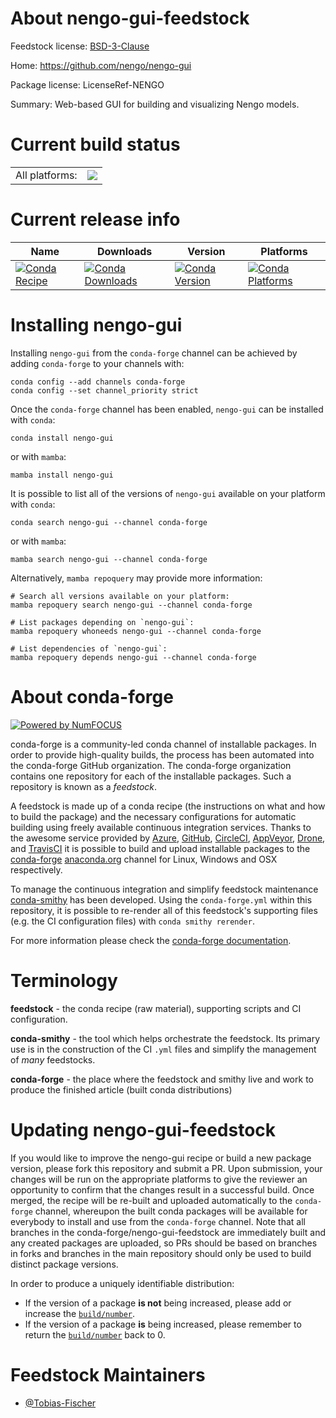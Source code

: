 About nengo-gui-feedstock
=========================

Feedstock license: [BSD-3-Clause](https://github.com/conda-forge/nengo-gui-feedstock/blob/main/LICENSE.txt)

Home: https://github.com/nengo/nengo-gui

Package license: LicenseRef-NENGO

Summary: Web-based GUI for building and visualizing Nengo models.

Current build status
====================


<table><tr><td>All platforms:</td>
    <td>
      <a href="https://dev.azure.com/conda-forge/feedstock-builds/_build/latest?definitionId=15048&branchName=main">
        <img src="https://dev.azure.com/conda-forge/feedstock-builds/_apis/build/status/nengo-gui-feedstock?branchName=main">
      </a>
    </td>
  </tr>
</table>

Current release info
====================

| Name | Downloads | Version | Platforms |
| --- | --- | --- | --- |
| [![Conda Recipe](https://img.shields.io/badge/recipe-nengo--gui-green.svg)](https://anaconda.org/conda-forge/nengo-gui) | [![Conda Downloads](https://img.shields.io/conda/dn/conda-forge/nengo-gui.svg)](https://anaconda.org/conda-forge/nengo-gui) | [![Conda Version](https://img.shields.io/conda/vn/conda-forge/nengo-gui.svg)](https://anaconda.org/conda-forge/nengo-gui) | [![Conda Platforms](https://img.shields.io/conda/pn/conda-forge/nengo-gui.svg)](https://anaconda.org/conda-forge/nengo-gui) |

Installing nengo-gui
====================

Installing `nengo-gui` from the `conda-forge` channel can be achieved by adding `conda-forge` to your channels with:

```
conda config --add channels conda-forge
conda config --set channel_priority strict
```

Once the `conda-forge` channel has been enabled, `nengo-gui` can be installed with `conda`:

```
conda install nengo-gui
```

or with `mamba`:

```
mamba install nengo-gui
```

It is possible to list all of the versions of `nengo-gui` available on your platform with `conda`:

```
conda search nengo-gui --channel conda-forge
```

or with `mamba`:

```
mamba search nengo-gui --channel conda-forge
```

Alternatively, `mamba repoquery` may provide more information:

```
# Search all versions available on your platform:
mamba repoquery search nengo-gui --channel conda-forge

# List packages depending on `nengo-gui`:
mamba repoquery whoneeds nengo-gui --channel conda-forge

# List dependencies of `nengo-gui`:
mamba repoquery depends nengo-gui --channel conda-forge
```


About conda-forge
=================

[![Powered by
NumFOCUS](https://img.shields.io/badge/powered%20by-NumFOCUS-orange.svg?style=flat&colorA=E1523D&colorB=007D8A)](https://numfocus.org)

conda-forge is a community-led conda channel of installable packages.
In order to provide high-quality builds, the process has been automated into the
conda-forge GitHub organization. The conda-forge organization contains one repository
for each of the installable packages. Such a repository is known as a *feedstock*.

A feedstock is made up of a conda recipe (the instructions on what and how to build
the package) and the necessary configurations for automatic building using freely
available continuous integration services. Thanks to the awesome service provided by
[Azure](https://azure.microsoft.com/en-us/services/devops/), [GitHub](https://github.com/),
[CircleCI](https://circleci.com/), [AppVeyor](https://www.appveyor.com/),
[Drone](https://cloud.drone.io/welcome), and [TravisCI](https://travis-ci.com/)
it is possible to build and upload installable packages to the
[conda-forge](https://anaconda.org/conda-forge) [anaconda.org](https://anaconda.org/)
channel for Linux, Windows and OSX respectively.

To manage the continuous integration and simplify feedstock maintenance
[conda-smithy](https://github.com/conda-forge/conda-smithy) has been developed.
Using the ``conda-forge.yml`` within this repository, it is possible to re-render all of
this feedstock's supporting files (e.g. the CI configuration files) with ``conda smithy rerender``.

For more information please check the [conda-forge documentation](https://conda-forge.org/docs/).

Terminology
===========

**feedstock** - the conda recipe (raw material), supporting scripts and CI configuration.

**conda-smithy** - the tool which helps orchestrate the feedstock.
                   Its primary use is in the construction of the CI ``.yml`` files
                   and simplify the management of *many* feedstocks.

**conda-forge** - the place where the feedstock and smithy live and work to
                  produce the finished article (built conda distributions)


Updating nengo-gui-feedstock
============================

If you would like to improve the nengo-gui recipe or build a new
package version, please fork this repository and submit a PR. Upon submission,
your changes will be run on the appropriate platforms to give the reviewer an
opportunity to confirm that the changes result in a successful build. Once
merged, the recipe will be re-built and uploaded automatically to the
`conda-forge` channel, whereupon the built conda packages will be available for
everybody to install and use from the `conda-forge` channel.
Note that all branches in the conda-forge/nengo-gui-feedstock are
immediately built and any created packages are uploaded, so PRs should be based
on branches in forks and branches in the main repository should only be used to
build distinct package versions.

In order to produce a uniquely identifiable distribution:
 * If the version of a package **is not** being increased, please add or increase
   the [``build/number``](https://docs.conda.io/projects/conda-build/en/latest/resources/define-metadata.html#build-number-and-string).
 * If the version of a package **is** being increased, please remember to return
   the [``build/number``](https://docs.conda.io/projects/conda-build/en/latest/resources/define-metadata.html#build-number-and-string)
   back to 0.

Feedstock Maintainers
=====================

* [@Tobias-Fischer](https://github.com/Tobias-Fischer/)

